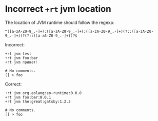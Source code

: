 # Incorrect `+rt` jvm location

The location of JVM runtime should follow the regexp:

```regexp
^([a-zA-Z0-9_.-]+):([a-zA-Z0-9_.-]+):([a-zA-Z0-9_.-]+)(?::([a-zA-Z0-9_.-]+))?(?::([a-zA-Z0-9_.-]+))?$
```

Incorrect:

```eo
+rt jvm test
+rt jvm foo:bar
+rt jvm привет!

# No comments.
[] > foo
```

Correct:

```eo
+rt jvm org.eolang:eo-runtime:0.0.0
+rt jvm foo:bar:0.0.1
+rt jvm the:great:gatsby:1.2.3

# No comments.
[] > foo
```
